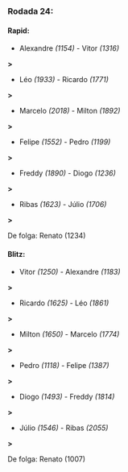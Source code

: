 ### Rodada 24:

#### Rapid:

* Alexandre *(1154)*     -     Vitor *(1316)*

 **>** 
* Léo *(1933)*     -     Ricardo *(1771)*

 **>** 
* Marcelo *(2018)*     -     Milton *(1892)*

 **>** 
* Felipe *(1552)*     -     Pedro *(1199)*

 **>** 
* Freddy *(1890)*     -     Diogo *(1236)*

 **>** 
* Ribas *(1623)*     -     Júlio *(1706)*

 **>** 

De folga: Renato (1234)

#### Blitz:

* Vitor *(1250)*     -     Alexandre *(1183)*

 **>** 
* Ricardo *(1625)*     -     Léo *(1861)*

 **>** 
* Milton *(1650)*     -     Marcelo *(1774)*

 **>** 
* Pedro *(1118)*     -     Felipe *(1387)*

 **>** 
* Diogo *(1493)*     -     Freddy *(1814)*

 **>** 
* Júlio *(1546)*     -     Ribas *(2055)*

 **>** 

De folga: Renato (1007)

